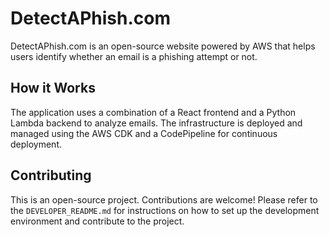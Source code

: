 # DetectAPhish.com

DetectAPhish.com is an open-source website powered by AWS that helps users identify whether an email is a phishing attempt or not.

## How it Works

The application uses a combination of a React frontend and a Python Lambda backend to analyze emails. The infrastructure is deployed and managed using the AWS CDK and a CodePipeline for continuous deployment.

## Contributing

This is an open-source project. Contributions are welcome! Please refer to the `DEVELOPER_README.md` for instructions on how to set up the development environment and contribute to the project.
